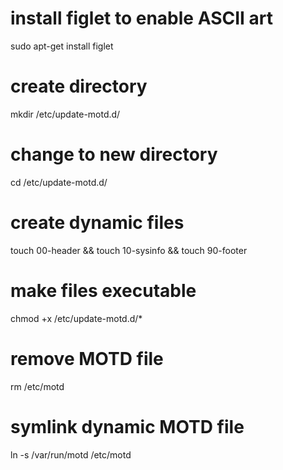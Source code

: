 # install figlet to enable ASCII art
sudo apt-get install figlet

# create directory
mkdir /etc/update-motd.d/

# change to new directory
cd /etc/update-motd.d/

# create dynamic files
touch 00-header && touch 10-sysinfo && touch 90-footer

# make files executable
chmod +x /etc/update-motd.d/*

# remove MOTD file
rm /etc/motd

# symlink dynamic MOTD file
ln -s /var/run/motd /etc/motd

